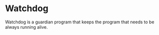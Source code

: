 # Watchdog

Watchdog is a guardian program that keeps the program that needs to be always running alive. 
